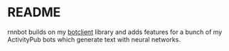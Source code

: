 README
======

rnnbot builds on my [botclient](https://github.com/spikelynch/botclient)
library and adds features for a bunch of my ActivityPub bots which generate
text with neural networks.